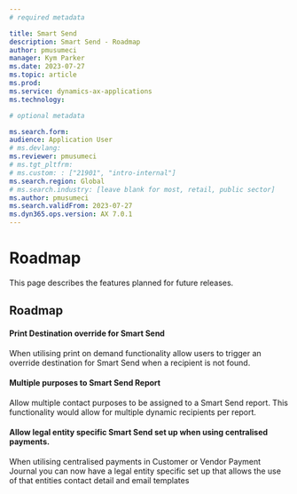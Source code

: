 ```yaml
---
# required metadata

title: Smart Send
description: Smart Send - Roadmap
author: pmusumeci
manager: Kym Parker
ms.date: 2023-07-27
ms.topic: article
ms.prod: 
ms.service: dynamics-ax-applications
ms.technology: 

# optional metadata

ms.search.form:  
audience: Application User
# ms.devlang: 
ms.reviewer: pmusumeci
# ms.tgt_pltfrm: 
# ms.custom: : ["21901", "intro-internal"]
ms.search.region: Global
# ms.search.industry: [leave blank for most, retail, public sector]
ms.author: pmusumeci
ms.search.validFrom: 2023-07-27
ms.dyn365.ops.version: AX 7.0.1
---
```


# 	Roadmap 

This page describes the features planned for future releases.

## Roadmap
#### Print Destination override for Smart Send
When utilising print on demand functionality allow users to trigger an override destination for Smart Send when a recipient is not found.

#### Multiple purposes to Smart Send Report
Allow multiple contact purposes to be assigned to a Smart Send report. This functionality would allow for multiple dynamic recipients per report. 

#### Allow legal entity specific Smart Send set up when using centralised payments.
When utilising centralised payments in Customer or Vendor Payment Journal you can now have a legal entity specific set up that allows the use of that entities contact detail and email templates 
